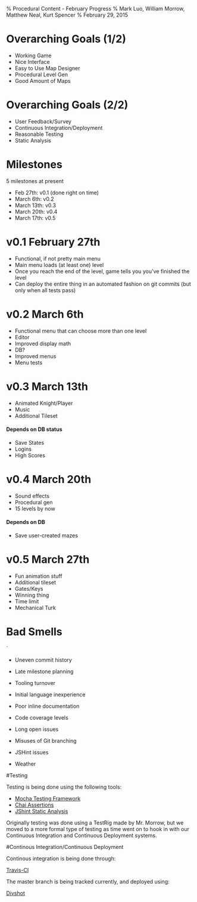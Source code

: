 % Procedural Content - February Progress
% Mark Luo, William Morrow, Matthew Neal, Kurt Spencer
% February 29, 2015

# Overarching Goals (1/2)
* Working Game
* Nice Interface
* Easy to Use Map Designer
* Procedural Level Gen
* Good Amount of Maps

# Overarching Goals (2/2)
* User Feedback/Survey
* Continuous Integration/Deployment
* Reasonable Testing
* Static Analysis

# Milestones
5 milestones at present

* Feb 27th: v0.1 (done right on time)
* March 6th: v0.2
* March 13th: v0.3
* March 20th: v0.4
* March 17th: v0.5

# v0.1 February 27th
* Functional, if not pretty main menu
* Main menu loads (at least one) level
* Once you reach the end of the level, game tells you you've finished the level
* Can deploy the entire thing in an automated fashion on git commits (but only when all tests pass)

# v0.2 March 6th
* Functional menu that can choose more than one level
* Editor
* Improved display math
* DB?
* Improved menus
* Menu tests

# v0.3 March 13th
* Animated Knight/Player
* Music
* Additional Tileset

#### Depends on DB status
* Save States
* Logins
* High Scores

# v0.4 March 20th
* Sound effects
* Procedural gen
* 15 levels by now

#### Depends on DB
* Save user-created mazes

# v0.5 March 27th
* Fun animation stuff
* Additional tileset
* Gates/Keys
* Winning thing
* Time limit
* Mechanical Turk



# Bad Smells
`
* Uneven commit history

* Late milestone planning

* Tooling turnover

* Initial language inexperience

* Poor inline documentation

* Code coverage levels 

* Long open issues

* Misuses of Git branching

* JSHint issues

* Weather

#Testing

Testing is being done using the following tools:

- [Mocha Testing Framework](http://mochajs.org/)
- [Chai Assertions](http://chaijs.com/)
- [JShint Static Analysis](http://jshint.com/)

Originally testing was done using a TestRig made by Mr. Morrow, but 
we moved to a more formal type of testing as time went on to hook in
with our Continuous Integration and Continuous Deployment systems.

#Continous Integration/Continuous Deployment

Continous integration is being done through:

[Travis-CI](https://travis-ci.org/CSC510-2015-Axitron/maze)

The master branch is being tracked currently, and deployed using:

[Divshot](http://development.maze.divshot.io/)



